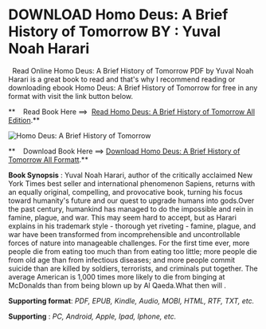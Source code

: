  **DOWNLOAD Homo Deus: A Brief History of Tomorrow BY : Yuval Noah Harari**
==========================================================================

  Read Online Homo Deus: A Brief History of Tomorrow PDF by Yuval Noah Harari is a great book to read and that's why I recommend reading or downloading ebook Homo Deus: A Brief History of Tomorrow for free in any format with visit the link button below.

**    Read Book Here ==>  [Read Homo Deus: A Brief History of Tomorrow All Edition](https://goodreadbook.site/?book=B01MYZ4OUW).**

![Homo Deus: A Brief History of Tomorrow](https://i.gr-assets.com/images/S/compressed.photo.goodreads.com/books/1510402337l/36575036.jpg)

**    Download Book Here ==> [Download Homo Deus: A Brief History of Tomorrow All Formatt](https://goodreadbook.site/?book=B01MYZ4OUW).**

**Book Synopsis** : Yuval Noah Harari, author of the critically acclaimed New York Times best seller and international phenomenon Sapiens, returns with an equally original, compelling, and provocative book, turning his focus toward humanity's future and our quest to upgrade humans into gods.Over the past century, humankind has managed to do the impossible and rein in famine, plague, and war. This may seem hard to accept, but as Harari explains in his trademark style - thorough yet riveting - famine, plague, and war have been transformed from incomprehensible and uncontrollable forces of nature into manageable challenges. For the first time ever, more people die from eating too much than from eating too little; more people die from old age than from infectious diseases; and more people commit suicide than are killed by soldiers, terrorists, and criminals put together. The average American is 1,000 times more likely to die from binging at McDonalds than from being blown up by Al Qaeda.What then will .

**Supporting format**: _PDF, EPUB, Kindle, Audio, MOBI, HTML, RTF, TXT, etc._

**Supporting** : _PC, Android, Apple, Ipad, Iphone, etc._
